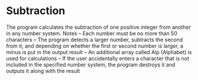 # Subtraction
 The program calculates the subtraction of one positive integer from another in any number system.  Notes    – Each number must be no more than 50 characters    – The program detects a larger number, subtracts the second from it, and depending on whether the first or second number is larger, a minus is put in the output result    – An additional array called Alp (Alphabet) is used for calculations    – If the user accidentally enters a character that is not included in the specified number system, the program destroys it and outputs it along with the result
